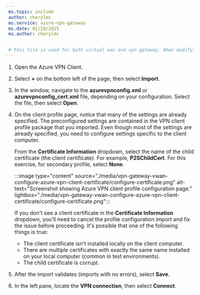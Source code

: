 ```yaml
---
 ms.topic: include
 author: cherylmc
 ms.service: azure-vpn-gateway
 ms.date: 01/28/2025
 ms.author: cherylmc


 # this file is used for both virtual wan and vpn gateway. When modifying, make sure that your changes work for both environments.
---
```



1. Open the Azure VPN Client.

1. Select **+** on the bottom left of the page, then select **Import**.

1. In the window, navigate to the **azurevpnconfig.xml** or **azurevpnconfig_cert.xml** file, depending on your configuration. Select the file, then select **Open**.

1. On the client profile page, notice that many of the settings are already specified. The preconfigured settings are contained in the VPN client profile package that you imported. Even though most of the settings are already specified, you need to configure settings specific to the client computer.

   From the **Certificate Information** dropdown, select the name of the child certificate (the client certificate). For example, **P2SChildCert**. For this exercise, for secondary profile, select **None**.

   :::image type="content" source="./media/vpn-gateway-vwan-configure-azure-vpn-client-certificate/configure-certificate.png" alt-text="Screenshot showing Azure VPN client profile configuration page." lightbox="./media/vpn-gateway-vwan-configure-azure-vpn-client-certificate/configure-certificate.png":::

   If you don't see a client certificate in the **Certificate Information** dropdown, you'll need to cancel the profile configuration import and fix the issue before proceeding. It's possible that one of the following things is true:

   * The client certificate isn't installed locally on the client computer.
   * There are multiple certificates with exactly the same name installed on your local computer (common in test environments).
   * The child certificate is corrupt.

1. After the import validates (imports with no errors), select **Save**.

1. In the left pane, locate the **VPN connection**, then select **Connect**.